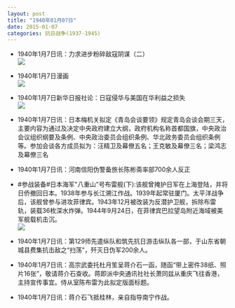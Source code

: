 ```yaml
---
layout: post
title: "1940年01月07日"
date: 2015-01-07
categories: 抗日战争(1937-1945)
---
```


<meta name="referrer" content="no-referrer" />

- 1940年1月7日讯：力求进步粉碎敌寇阴谋（二） <br/><img src="https://ww3.sinaimg.cn/large/aca367d8jw1eo1a28ef4cj20fa111tig.jpg" />

- 1940年1月7日漫画 <br/><img src="https://ww1.sinaimg.cn/large/aca367d8jw1eo18cp468tj20do0cfabd.jpg" />

- 1940年1月7日新华日报社论：日寇侵华与美国在华利益之损失 <br/><img src="https://ww2.sinaimg.cn/large/aca367d8jw1eo11ep30ncj21110hrn3y.jpg" />

- 1940年1月7日讯：日本梅机关拟定《青岛会谈要领》规定青岛会谈会期三天，主要内容为通过及决定中央政府建立大纲，政府机构名称首都国旗，中央政治会议组织纲要及条例、中央政治委员会组织条例、华北政务委员会组织条例等。参加会谈各方成员拟为：汪精卫及幕僚五名；王克敏及幕僚三名；梁鸿志及幕僚三名 

- 1940年1月7日讯：河南信阳伪警备旅长陈彬斋率部700余人反正 

- #参战装备#日本海军"八重山"号布雷舰(下):该舰曾掩护日军在上海登陆，并将日侨撤回日本。1938年参与长江溯江作战。1939年起常驻厦门。太平洋战争后，该舰曾参与进攻菲律宾。1943年12月被改装为反潜护卫舰，拆除布雷轨，装载36枚深水炸弹。1944年9月24日，在菲律宾巴拉望岛附近海域被美军舰载机击沉。 <br/><img src="https://ww2.sinaimg.cn/large/aca367d8jw1eo0q5b0i7kj20lt0ykqad.jpg" />

- 1940年1月7日讯：第129师先遣纵队和筑先抗日游击纵队各一部，于山东省朝城县费集抗击敌之“扫荡”，歼灭日伪军200余人。 

- 1940年1月7日讯：高宗武委托杜月笙呈蒋介石一函，随函“带上密件38纸、照片16张”，敬请蒋介石查收。蒋即派中央通讯社社长萧同兹从重庆飞往香港，主持宣传事宜。侍从室陈布雷为此拟定版面标题。 

- 1940年1月7日讯：蒋介石飞抵桂林，亲自指导南宁作战。 

